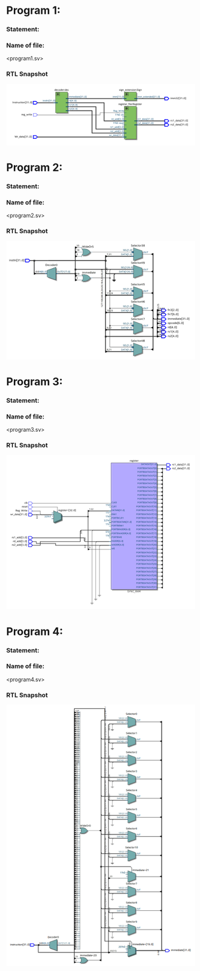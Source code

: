 # Program 1: 
### Statement: <Write a SV program for Instruction Decode Stage>

### Name of file:
<program1.sv>

### RTL Snapshot
![Screenshot of RTL view, full screen](<program1.png>)


# Program 2: 
### Statement: <Write a SV program for the Decoder>

### Name of file:
<program2.sv>

### RTL Snapshot
![Screenshot of RTL view, full screen](<program2.png>)


# Program 3: 
### Statement: <Write a SV program for the Register File>

### Name of file:
<program3.sv>

### RTL Snapshot
![Screenshot of RTL view, full screen](<program3.png>)


# Program 4: 
### Statement: <Write a SV program for the Immediate Unit>

### Name of file:
<program4.sv>

### RTL Snapshot
![Screenshot of RTL view, full screen](<program4.png>)
